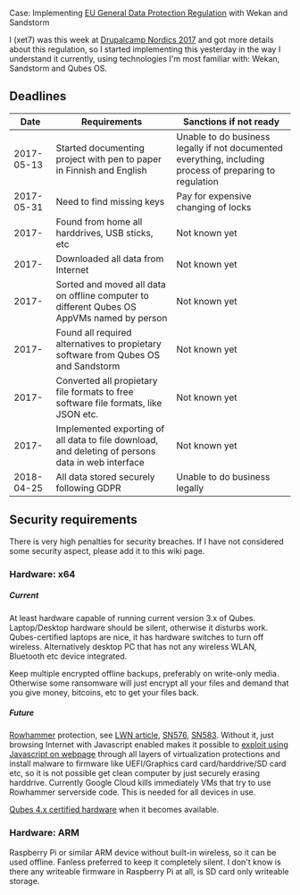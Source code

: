 Case: Implementing [EU General Data Protection Regulation](https://en.wikipedia.org/wiki/General_Data_Protection_Regulation) with Wekan and Sandstorm

I (xet7) was this week at [Drupalcamp Nordics 2017](http://www.drupalcampnordics.com) and got more details about this regulation, so I started implementing this yesterday in the way I understand it currently, using technologies I'm most familiar with: Wekan, Sandstorm and Qubes OS.

## Deadlines

Date | Requirements | Sanctions if not ready
------------ | ------------- | ------------
2017-05-13 | Started documenting project with pen to paper in Finnish and English | Unable to do business legally if not documented everything, including process of preparing to regulation
2017-05-31 | Need to find missing keys | Pay for expensive changing of locks
2017- | Found from home all harddrives, USB sticks, etc | Not known yet
2017- | Downloaded all data from Internet | Not known yet
2017- | Sorted and moved all data on offline computer to different Qubes OS AppVMs named by person | Not known yet
2017- | Found all required alternatives to propietary software from Qubes OS and Sandstorm | Not known yet
2017- | Converted all propietary file formats to free software file formats, like JSON etc. | Not known yet
2017- | Implemented exporting of all data to file download, and deleting of persons data in web interface | Not known yet
2018-04-25 | All data stored securely following GDPR | Unable to do business legally

## Security requirements

There is very high penalties for security breaches. If I have not considered some security aspect, please add it to this wiki page.

### Hardware: x64

##### Current

At least hardware capable of running current version 3.x of Qubes. Laptop/Desktop hardware should be silent, otherwise it disturbs work. Qubes-certified laptops are nice, it has hardware switches to turn off wireless. Alternatively desktop PC that has not any wireless WLAN, Bluetooth etc device integrated.

Keep multiple encrypted offline backups, preferably on write-only media. Otherwise some ransomware will just encrypt all your files and demand that you give money, bitcoins, etc to get your files back.

##### Future

[Rowhammer](https://en.wikipedia.org/wiki/Row_hammer) protection, see [LWN article](https://lwn.net/Articles/704920/), [SN576](https://twit.tv/shows/security-now/episodes/576), [SN583](https://twit.tv/shows/security-now/episodes/583). Without it, just browsing Internet with Javascript enabled makes it possible to [exploit using Javascript on webpage](https://github.com/IAIK/rowhammerjs) through all layers of virtualization protections and install malware to firmware like UEFI/Graphics card card/harddrive/SD card etc, so it is not possible get clean computer by just securely erasing harddrive. Currently Google Cloud kills immediately VMs that try to use Rowhammer serverside code. This is needed for all devices in use.

[Qubes 4.x certified hardware](https://www.qubes-os.org/news/2016/07/21/new-hw-certification-for-q4/) when it becomes available.

### Hardware: ARM

Raspberry Pi  or similar ARM device without built-in wireless, so it can be used offline. Fanless preferred to keep it completely silent. I don't know is there any writeable firmware in Raspberry Pi at all, is SD card only writeable storage.

